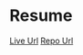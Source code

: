 # Resume

[Live Url](https://itz-abhishek-tiwari.github.io/Resume)
[Repo Url](https://github.com/Itz-Abhishek-Tiwari/Resume) 
